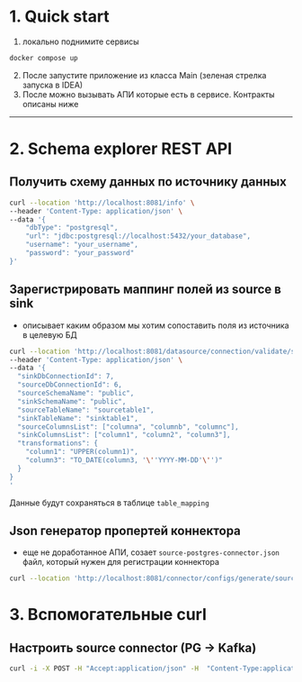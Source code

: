 # 1. Quick start

1. локально поднимите сервисы

```bash
docker compose up
```

2. После запустите приложение из класса Main (зеленая стрелка запуска в IDEA)
3. После можно вызывать АПИ которые есть в сервисе. Контракты описаны ниже

--- 

# 2. Schema explorer REST API

## Получить схему данных по источнику данных
```bash
curl --location 'http://localhost:8081/info' \
--header 'Content-Type: application/json' \
--data '{
    "dbType": "postgresql",
    "url": "jdbc:postgresql://localhost:5432/your_database",
    "username": "your_username",
    "password": "your_password"
}'
```

## Зарегистрировать маппинг полей из source в sink
- описывает каким образом мы хотим сопоставить поля из источника в целевую БД
```bash
curl --location 'http://localhost:8081/datasource/connection/validate/schema-mapping' \
--header 'Content-Type: application/json' \
--data '{
  "sinkDbConnectionId": 7,
  "sourceDbConnectionId": 6,
  "sourceSchemaName": "public",
  "sinkSchemaName": "public",
  "sourceTableName": "sourcetable1",
  "sinkTableName": "sinktable1",
  "sourceColumnsList": ["columna", "columnb", "columnc"],
  "sinkColumnsList": ["column1", "column2", "column3"],
  "transformations": {
    "column1": "UPPER(column1)",
    "column3": "TO_DATE(column3, '\''YYYY-MM-DD'\'')"
  }
}
'
```

Данные будут сохраняться в таблице `table_mapping`

## Json генератор пропертей коннектора

- еще не доработанное АПИ, созает `source-postgres-connector.json` файл, который нужен для регистрации коннектора

```bash
curl --location 'http://localhost:8081/connector/configs/generate/source?tableMappingId=1'
```

# 3. Вспомогательные curl 

## Настроить source connector (PG -> Kafka)
```bash
curl -i -X POST -H "Accept:application/json" -H  "Content-Type:application/json" http://localhost:8083/connectors/ -d @postgresql-source-connector-config.json
```
